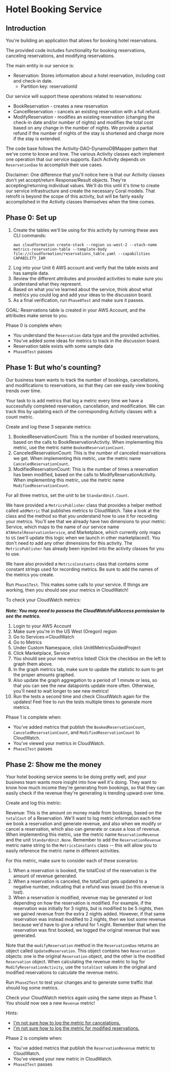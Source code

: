 # Hotel Booking Service

## Introduction

You're building an application that allows for booking hotel reservations.

The provided code includes functionality for booking reservations, canceling reservations, 
and modifying reservations.

The main entity in our service is:
* Reservation: Stores information about a hotel reservation, including cost and check-in date. 
    * Partition key: reservationId
    
Our service will support these operations related to reservations:
* BookReservation - creates a new reservation
* CancelReservation - cancels an existing reservation with a full refund.
* ModifyReservation - modifies an existing reservation (changing the check-in date and/or number of nights)
  and modifies the total cost based on any change in the number of nights. We provide a partial refund
  if the number of nights of the stay is shortened and charge more if the stay is extended.

The code base follows the Activity-DAO-DynamoDBMapper pattern that we've come
to know and love. The various Activity classes each implement one operation
that our service supports. Each Activity depends on `ReservationDao` to 
accomplish their use cases.

Disclaimer: One difference that you'll notice here is that our Activity
classes don't yet accept/return Response/Result objects. They're
accepting/returning individual values. We'll do this until it's time to
create our service infrastructure and create the necessary Coral models.
That retrofit is beyond the scope of this activity, but will be fairly
easily accomplished in the Activity classes themselves when the time comes.


## Phase 0: Set up

1. Create the tables we'll be using for this activity by running these aws CLI commands:
   ```none
   aws cloudformation create-stack --region us-west-2 --stack-name metrics-reservation-table --template-body file://cloudformation/reservations_table.yaml --capabilities CAPABILITY_IAM
   ```
2. Log into your Unit 6 AWS account and verify that the table exists and has
   sample data.
3. Review the different attributes and provided activities to make sure you understand
   what they represent.
4. Based on what you've learned about the service, think about what metrics you could log and
   add your ideas to the discussion board.
5. As a final verification, run `Phase0Test` and make sure it passes.

GOAL: Reservations table is created in your AWS Account, and the attributes make sense to you.

Phase 0 is complete when:
- You understand the `Reservation` data type and the provided activities.
- You've added some ideas for metrics to track in the discussion board.
- Reservation table exists with some sample data
- `Phase0Test` passes

## Phase 1: But who's counting?

Our business team wants to track the number of bookings, cancellations, and modifications
to reservations, so that they can see easily view booking trends over time.

Your task to is add metrics that log a metric every time we have a successfully completed reservation, 
cancellation, and modification. We can track this by updating each of the corresponding Activity classes 
with a count metric.

Create and log these 3 separate metrics: 
1. BookedReservationCount: This is the number of booked reservations, based on the calls to
   BookReservationActivity. When implementing this metric, use the metric name `BookedReservationCount`.
2. CanceledReservationCount: This is the number of canceled reservations we get. When 
   implementing this metric, use the metric name `CanceledReservationCount`.
3. ModifiedReservationCount: This is the number of times a reservation has been modified, based on 
   the calls to ModifyReservationActivity. When implementing this metric, use the metric name
   `ModifiedReservationCount`.

For all three metrics, set the unit to be `StandardUnit.Count`. 

We have provided a `MetricsPublisher` class that provides a helper method called `addMetric`
that publishes metrics to CloudWatch. Take a look at the class and the method so 
that you understand how to use it for recording your metrics. You'll see that we already
have two dimensions to your metric: Service, which maps to the name of our service name
`ATAHotelReservationService`, and Marketplace, which currently only maps to `US` (we'll
update this logic when we launch in other marketplaces!). You don't need to add any other
dimensions for this activity. The `MetricsPublisher` has already been injected into the 
activity classes for you to use.

We have also provided a `MetricsConstants` class that contains some constant strings used
for recording metrics. Be sure to add the names of the metrics you create. 

Run `Phase1Test`. This makes some calls to your service.
If things are working, then you should see your metrics in CloudWatch!

To check your CloudWatch metrics:<br/><br/>
***Note: You may need to possess the *CloudWatchFullAccess* permission to see the metrics.***
1. Login to your AWS Account
1. Make sure you're in the US West (Oregon) region
1. Go to Services->CloudWatch
1. Go to Metrics
1. Under Custom Namespace, click Unit6MetricsGuidedProject
1. Click Marketplace, Service
1. You should see your new metrics listed! Click the checkbox on the left to graph them above.
1. In the graph metrics tab, make sure to update the statistic to sum to get the proper
   amounts graphed. 
1. Also update the graph aggregation to a period of 1 minute or less, so that you can see
   the new datapoints update more often. Otherwise, you'll need to wait longer to see new
   metrics!
1. Run the tests a second time and check CloudWatch again for the updates! Feel free to run
   the tests multiple times to generate more metrics.

Phase 1 is complete when:
- You've added metrics that publish the `BookedReservationCount`, `CanceledReservationCount`, and
  `ModifiedReservationCount` to CloudWatch.
- You've viewed your metrics in CloudWatch.
- `Phase1Test` passes

## Phase 2: Show me the money

Your hotel booking service seems to be doing pretty well, and your business team wants more 
insight into how well it's doing. They want to know how much income they're generating from
bookings, so that they can easily check if the revenue they're generating is trending
upward over time.

Create and log this metric: 

Revenue: This is the amount on money made from bookings, based on the `totalCost` of a Reservation. We'll
want to log metric information each time we book a reservation and generate revenue, and also when we modify
or cancel a reservation, which also can generate or cause a loss of revenue. When implementing this metric, use the 
metric name `ReservationRevenue` and the unit `StandardUnit.None`. Remember to add the `ReservationRevenue` metric name 
string to the `MetricsConstants` class -- this will allow you to easily reference the metric name in different activities.

For this metric, make sure to consider each of these scenarios:
1. When a reservation is booked, the totalCost of the reservation is the amount of revenue generated.
2. When a reservation is canceled, the totalCost gets updated to a negative number, indicating 
   that a refund was issued (so this revenue is lost).
3. When a reservation is modified, revenue may be generated or lost depending on how the
   reservation is modified. For example, if the reservation was initially for 3 nights, but is
   modified to be 5 nights, then we gained revenue from the extra 2 nights added. However, if that
   same reservation was instead modified to 2 nights, then we lost some revenue because we'd have
   to give a refund for 1 night. Remember that when the reservation was first booked, we logged the 
   original revenue that was generated.
   
Note that the `modifyReservation` method in the `ReservationDao` returns an object called `UpdatedReservation`.
This object contains two `Reservation` objects: one is the original `Reservation` object, and the other
is the modified `Reservation` object. When calculating the revenue metric to log for `ModifyReservationActivity`,
use the `totalCost` values in the original and modified reservations to calculate the revenue metric.

Run `Phase2Test` to test your changes and to generate some traffic that 
should log some metrics.

Check your CloudWatch metrics again using the same steps as Phase 1. You should now see a new `Revenue` metric!

Hints:
* [I'm not sure how to log the metric for cancelations.](./hints/hint-01.md) 
* [I'm not sure how to log the metric for modified reservations.](./hints/hint-02.md) 

Phase 2 is complete when:
 - You've added metrics that publish the `ReservationRevenue` metric to CloudWatch.
 - You've viewed your new metric in CloudWatch.
 - `Phase2Test` passes
